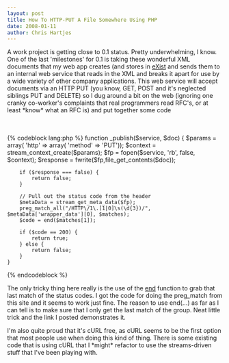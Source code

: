 ```yaml
--- 
layout: post
title: How To HTTP-PUT A File Somewhere Using PHP
date: 2008-01-11
author: Chris Hartjes
---
```

<p>
A work project is getting close to 0.1 status.  Pretty underwhelming, I know.  One of the last 'milestones' for 0.1 is taking these wonderful XML documents that my web app creates (and stores in <a href='http://www.exist-db.org/'>eXist</a> and sends them to an internal web service that reads in the XML and breaks it apart for use by a wide variety of other company applications.  This web service will accept documents via an HTTP PUT (you know, GET, POST and it's neglected siblings PUT and DELETE) so I dug around a bit on the web (ignoring one cranky co-worker's complaints that real programmers read RFC's, or at least *know* what an RFC is) and put together some code</p>
<br /><br />
{% codeblock lang:php %}
	function _publish($service, $doc) {
		$params = array(
			'http' => array(
				'method' => 'PUT'));
		$context = stream_context_create($params);
		$fp = fopen($service, 'rb', false, $context);
		$response = fwrite($fp,file_get_contents($doc));
		
		if ($response === false) {
			return false;
		}

		// Pull out the status code from the header
		$metaData = stream_get_meta_data($fp);
		preg_match_all("/HTTP\/1\.[1|0]\s(\d{3})/", $metaData['wrapper_data'][0], $matches);
		$code = end($matches[1]);

		if ($code == 200) {
			return true;
		} else {
			return false;
		}
	}
{% endcodeblock %}
<p>
The only tricky thing here really is the use of the <a href="http://www.php.net/end">end</a> function to grab that last match of the status codes.  I got the code for doing the preg_match from <a href"http://www.jellyandcustard.com/2006/05/31/determining-if-a-url-exists-with-curl/">this site</a> and it seems to work just fine.  The reason to use end(...) as far as I can tell is to make sure that I only get the last match of the group.  Neat little trick and the link I posted demonstrates it.
</p>
<p>
I'm also quite proud that it's cURL free, as cURL seems to be the first option that most people use when doing this kind of thing.  There is some existing code that is using cURL that I *might* refactor to use the streams-driven stuff that I've been playing with.
</p>
